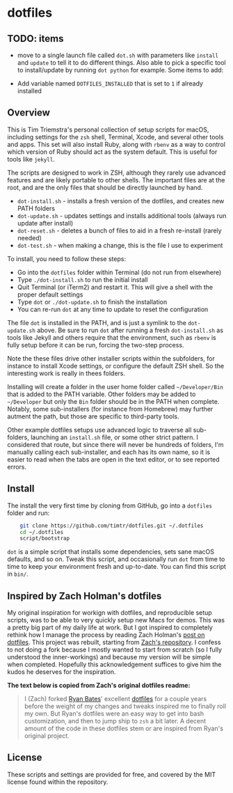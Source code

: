 # dotfiles

## TODO: items

- move to a single launch file called `dot.sh` with parameters like `install` and `update` to tell it to do different things. Also able to pick a specific tool to install/update by running `dot python` for example. Some items to add:

- Add variable named `DOTFILES_INSTALLED` that is set to `1` if already installed


## Overview

This is Tim Triemstra's personal collection of setup scripts for macOS, including settings for the `zsh` shell, Terminal, Xcode, and several other tools and apps. This set will also install Ruby, along with `rbenv` as a way to control which version of Ruby should act as the system default. This is useful for tools like `jekyll`.

The scripts are designed to work in ZSH, although they rarely use advanced features and are likely portable to other shells. The important files are at the root, and are the only files that should be directly launched by hand.

- `dot-install.sh`  - installs a fresh version of the dotfiles, and creates new PATH folders
- `dot-update.sh`  - updates settings and  installs additional tools (always run update after install)
- `dot-reset.sh`  - deletes a bunch of files to aid in a fresh re-install (rarely needed)
- `dot-test.sh` - when making a change, this is the file I use to experiment

To install, you need to follow these steps:
- Go into the `dotfiles` folder within Terminal (do not run from elsewhere)
- Type `./dot-install.sh` to run the initial install
- Quit Terminal (or iTerm2) and restart it. This will give a shell with the proper default settings
- Type `dot` or `./dot-update.sh` to finish the installation
- You can re-run `dot` at any time to update to reset the configuration

The file  `dot` is installed in the PATH, and is just a symlink to the `dot-update.sh` above. Be sure to run `dot` after running a fresh `dot-install.sh` as tools like Jekyll and others require that the environment, such as `rbenv` is fully setup before it can be run, forcing the two-step process.

Note the these files drive other installer scripts within the subfolders, for instance to install Xcode settings, or configure the default ZSH shell. So the interesting work is really in thees folders.

Installing will create a folder in the user home folder called `~/Developer/Bin` that is added to the PATH variable. Other folders may be added to `~/Developer` but only the `Bin` folder should be in the PATH when complete. Notably, some sub-installers (for instance from Homebrew) may further autment the path, but those are specific to third-party tools.

Other example dotfiles setups use advanced logic to traverse all sub-folders, launching an `install.sh` file, or some other strict pattern. I considered that route, but since there will never be hundreds of folders, I'm manually calling each sub-installer, and each has its own name, so it is easier to read when the tabs are open in the text editor, or to see reported errors.



## Install

The install the very first time by cloning from GitHub, go into a `dotfiles` folder and run:

```sh
    git clone https://github.com/timtr/dotfiles.git ~/.dotfiles
    cd ~/.dotfiles
    script/bootstrap
```


`dot` is a simple script that installs some dependencies, sets sane macOS
defaults, and so on. Tweak this script, and occasionally run `dot` from
time to time to keep your environment fresh and up-to-date. You can find
this script in `bin/`.




## Inspired by Zach Holman's dotfiles

My original inspiration for workign with dotfiles, and reproducible setup scripts, was to be able to very quickly setup new Macs for demos. This was a pretty big part of my daily life at work. But I got inspired to completely rethink how I manage the process by reading Zach Holman's [post on dotfiles][1]. This project was rebuilt, starting from [Zach's repository][2]. I confess to not doing a fork because I mostly wanted to start from scratch (so I fully understood the inner-workings) and because my version will be  simple when completed. Hopefully this acknowledgement suffices to give him the kudos he deserves for the inspiration.


**The text below is copied from Zach's original dotfiles readme:**

> I (Zach) forked [Ryan Bates][3]' excellent [dotfiles][4] for a couple years before the weight of my changes and tweaks inspired me to finally roll my own. But Ryan's dotfiles were an easy way to get into bash customization, and then to jump ship to `zsh` a bit later. A decent amount of the code in these dotfiles stem or are inspired from Ryan's original project.


## License

These scripts and settings are provided for free, and covered by the MIT license found within the repository.

[1]:	http://zachholman.com/2010/08/dotfiles-are-meant-to-be-forked/
[2]:	https://github.com/holman/dotfiles/
[3]:	http://github.com/ryanb
[4]:	http://github.com/ryanb/dotfiles
